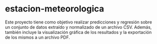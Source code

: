 # estacion-meteorologica
Este proyecto tiene como objetivo realizar predicciones y regresión sobre un conjunto de datos extraído y normalizado de un archivo CSV. Además, también incluye la visualización gráfica de los resultados y la exportación de los mismos a un archivo PDF.
